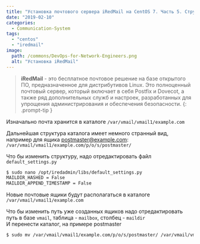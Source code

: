 ```yaml
---
title: "Установка почтового сервера iRedMail на CentOS 7. Часть 5. Структура хранения виртуальных ящиков"
date: "2019-02-10"
categories: 
  - Communication-System
tags: 
  - "centos"
  - "iredmail"
image:
  path: /commons/DevOps-for-Network-Engineers.png
  alt: "Установка iRedMail"
---
```


> **iRedMail** - это бесплатное почтовое решение на базе открытого ПО, предназначенное для дистрибутивов Linux. Это полноценный почтовый сервер, который включает в себя Postfix и Dovecot, а также ряд дополнительных служб и настроек, разработанных для упрощения администрирования и обеспечения безопасности.
{: .prompt-tip }

Изначально почта хранится в каталоге `/var/vmail/vmail1/example.com`

Дальнейшая структура каталога имеет немного странный вид, например для ящика postmaster@example.com: `/var/vmail/vmail1/example.com/p/o/s/postmaster/`

Что бы изменить структуру, надо отредактировать файл `default_settings.py`

```sh
$ sudo nano /opt/iredadmin/libs/default_settings.py
MAILDIR_HASHED = False
MAILDIR_APPEND_TIMESTAMP = False
```

Новые почтовые ящики будут располагаться в каталоге `/var/vmail/vmail1/example.com`

Что бы изменить путь уже созданных ящиков надо отредактировать путь в базе `vmail`, таблица - `mailbox`, столбец - `maildir`  
И перенести каталог, на примере postmaster

```sh
$ sudo mv /var/vmail/vmail1/example.com/p/o/s/postmaster/ /var/vmail/vmail1/example.com/postmaster/
```
